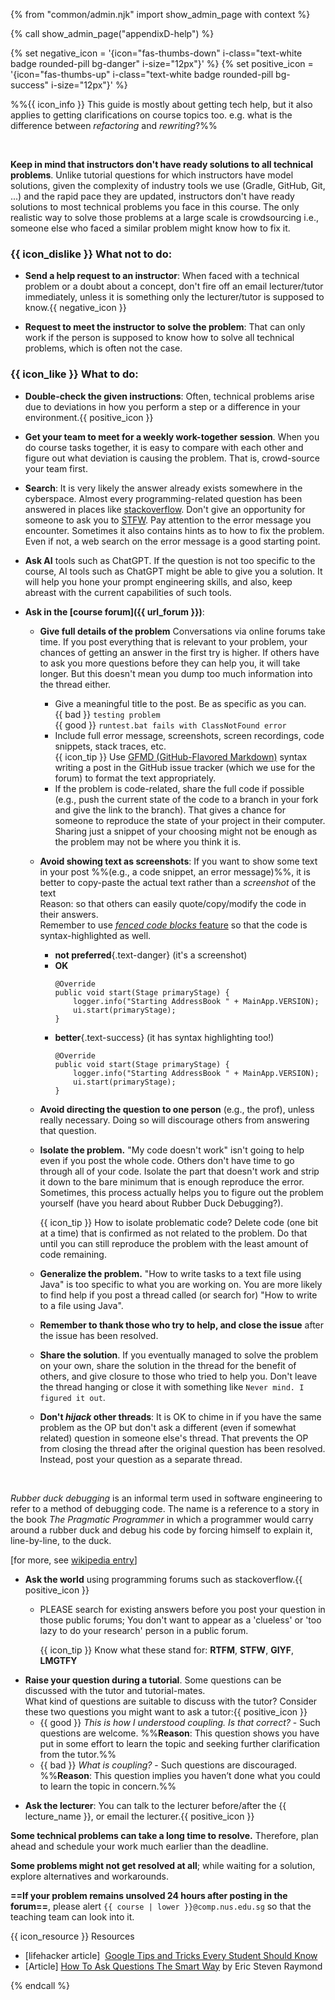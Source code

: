 {% from "common/admin.njk" import show_admin_page with context %}

{% call show_admin_page("appendixD-help") %}
<div id="main">

{% set negative_icon = '{icon="fas-thumbs-down" i-class="text-white badge rounded-pill bg-danger" i-size="12px"}' %}
{% set positive_icon = '{icon="fas-thumbs-up" i-class="text-white badge rounded-pill bg-success" i-size="12px"}' %}

%%{{ icon_info }} This guide is mostly about getting tech help, but it also applies to getting clarifications on course topics too. e.g. what is the difference between _refactoring_ and _rewriting_?%%

<span class="float-end">

<pic eager src="{{baseUrl}}/admin/images/the good reasons to get home early.png" width="300"></pic><br>
</span>

**Keep in mind that instructors don't have ready solutions to all technical problems**. Unlike tutorial questions for which instructors have model solutions, given the complexity of industry tools we use (Gradle, GitHub, Git, ...) and the rapid pace they are updated, instructors don't have ready solutions to most technical problems you face in this course. The only realistic way to solve those problems at a large scale is crowdsourcing i.e., someone else who faced a similar problem might know how to fix it.


### <span class="text-danger"><span class="text-white badge rounded-pill bg-danger">{{ icon_dislike }}</span> **What not to do:**</span>

* **Send a help request to an instructor**: When faced with a technical problem or a doubt about a concept, don't fire off an email lecturer/tutor immediately, unless it is something only the lecturer/tutor is supposed to know.{{ negative_icon }}

* **Request to meet the instructor to solve the problem**: That can only work if the person is supposed to know how to solve all technical problems, which is often not the case.

### <span class="text-success"><span class="text-white badge rounded-pill bg-success">{{ icon_like }}</span> **What to do:**</span>

* **Double-check the given instructions**: Often, technical problems arise due to deviations in how you perform a step or a difference in your environment.{{ positive_icon }}

* **Get your team to meet for a weekly work-together session**. When you do course tasks together, it is easy to compare with each other and figure out what deviation is causing the problem. That is, crowd-source your team first.

* **Search**: It is very likely the answer already exists somewhere in the cyberspace. Almost every programming-related question has been answered in places like [stackoverflow](http://stackoverflow.com/). Don't give an opportunity for someone to ask you to [STFW](http://www.jibble.org/stfw/).
  Pay attention to the error message you encounter. Sometimes it also contains hints as to how to fix the problem. Even if not, a web search on the error message is a good starting point.  
  <pic eager src="{{baseUrl}}/admin/images/how to google it.png" width="600"/>

* **Ask AI** tools such as ChatGPT. If the question is not too specific to the course, AI tools such as ChatGPT might be able to give you a solution. It will help you hone your prompt engineering skills, and also, keep abreast with the current capabilities of such tools.

* **Ask in the [course forum]({{ url_forum }})**: 
  * **Give full details of the problem** Conversations via online forums take time. If you post everything that is relevant to your problem, your chances of getting an answer in the first try is higher. If others have to ask you more questions before they can help you, it will take longer. But this doesn't mean you dump too much information into the thread either.
    * Give a meaningful title to the post. Be as specific as you can.<br>
      {{ bad }} `testing problem`<br>
      {{ good }} `runtest.bat fails with ClassNotFound error`
    * Include full error message, screenshots, screen recordings, code snippets, stack traces, etc.<br>
      {{ icon_tip }} Use [GFMD (GitHub-Flavored Markdown)](https://docs.github.com/en/get-started/writing-on-github/getting-started-with-writing-and-formatting-on-github/basic-writing-and-formatting-syntax) syntax writing a post in the GitHub issue tracker (which we use for the forum) to format the text appropriately.
    * If the problem is code-related, share the full code if possible (e.g., push the current state of the code to a branch in your fork and give the link to the branch). That gives a chance for someone to reproduce the state of your project in their computer. Sharing just a snippet of your choosing might not be enough as the problem may not be where you think it is.
  * **Avoid showing text as screenshots**: If you want to show some text in your post %%(e.g., a code snippet, an error message)%%, it is better to copy-paste the actual text rather than a _screenshot_ of the text<br>
    Reason: so that others can easily quote/copy/modify the code in their answers.<br>
    Remember to use [_fenced code blocks_ feature](https://docs.github.com/en/github/writing-on-github/working-with-advanced-formatting/creating-and-highlighting-code-blocks) so that the code is syntax-highlighted as well.<br>
    * **not preferred**{.text-danger} (it's a screenshot)<br>
      <pic eager src="images/code-screenshot.png"/>
    * **OK**
      ```{.no-line-numbers}
      @Override
      public void start(Stage primaryStage) {
          logger.info("Starting AddressBook " + MainApp.VERSION);
          ui.start(primaryStage);
      }
      ```
    * **better**{.text-success} (it has syntax highlighting too!)
      ```java{.no-line-numbers}
      @Override
      public void start(Stage primaryStage) {
          logger.info("Starting AddressBook " + MainApp.VERSION);
          ui.start(primaryStage);
      }
      ```
  * **Avoid directing the question to one person** (e.g., the prof), unless really necessary. Doing so will discourage others from answering that question.
  * **Isolate the problem.** "My code doesn't work" isn't going to help even if you post the whole code. Others don't have time to go through all of your code. Isolate the part that doesn't work and strip it down to the bare minimum that is enough reproduce the error. Sometimes, this process actually helps you to figure out the problem yourself (have you heard about <trigger trigger="click" for="modal:appendixHelp-rubberDuckDebugging">Rubber Duck Debugging</trigger>?).

    <box>

    {{ icon_tip }} How to isolate problematic code? Delete code (one bit at a time) that is confirmed as not related to the problem. Do that until you can still reproduce the problem with the least amount of code remaining.
    </box>

  * **Generalize the problem.** "How to write tasks to a text file using Java" is too specific to what you are working on. You are more likely to find help if you post a thread called (or search for) "How to write to a file using Java".
  * **Remember to thank those who try to help, and close the issue** after the issue has been resolved.
  * **Share the solution**. If you eventually managed to solve the problem on your own, share the solution in the thread for the benefit of others, and give closure to those who tried to help you. Don't leave the thread hanging or close it with something like `Never mind. I figured it out`.
  * **Don't _hijack_ other threads**: It is OK to chime in if you have the same problem as the <tooltip content="Original Poster">OP</tooltip> but don't ask a different (even if somewhat related) question in someone else's thread. That prevents the OP from closing the thread after the original question has been resolved. Instead, post your question as a separate thread.

<modal large header="Rubber Duck Debugging" id="modal:appendixHelp-rubberDuckDebugging">

<pic eager src="{{baseUrl}}/admin/images/Rubber_duck_assisting_with_debugging.jpg" width="220"></pic><br/>

_Rubber duck debugging_ is an informal term used in software engineering to refer to a method of debugging code. The name is a reference to a story in the book _The Pragmatic Programmer_ in which a programmer would carry around a rubber duck and debug his code by forcing himself to explain it, line-by-line, to the duck.

[for more, see [wikipedia entry](https://en.wikipedia.org/wiki/Rubber_duck_debugging)]
</modal>


* **Ask the world** using programming forums such as stackoverflow.{{ positive_icon }} 
  * PLEASE search for existing answers before you post your question in those public forums; You don't want to appear as a 'clueless' or 'too lazy to do your research' person in a public forum.

    <box>

    {{ icon_tip }} Know what these stand for: **RTFM**, **STFW**, **GIYF**, **LMGTFY**

    </box>

<span id="questions-for-tutros">

* **Raise your question during a tutorial**. Some questions can be discussed with the tutor and tutorial-mates.<br>
  What kind of questions are suitable to discuss with the tutor? Consider these two questions you might want to ask a tutor:{{ positive_icon }}
  * {{ good }} *This is how I understood coupling. Is that correct?* - Such questions are welcome. %%**Reason**: This question shows you have put in some effort to learn the topic and seeking further clarification from the tutor.%%
  * {{ bad }} *What is coupling?* - Such questions are discouraged. %%**Reason**: This question implies you haven’t done what you could to learn the topic in concern.%%

</span>

* **Ask the lecturer**: You can talk to the lecturer before/after the {{ lecture_name }}, or email the lecturer.{{ positive_icon }}

<box type="tip" seamless>

**Some technical problems can take a long time to resolve.** Therefore, plan ahead and schedule your work much earlier than the deadline.

**Some problems might not get resolved at all**; while waiting for a solution, explore alternatives and workarounds.

**==If your problem remains unsolved 24 hours after posting in the forum==**, please alert `{{ course | lower }}@comp.nus.edu.sg` so that the teaching team can look into it.
</box>

<box>

{{ icon_resource }} Resources

* [lifehacker article]  [Google Tips and Tricks Every Student Should Know](http://lifehacker.com/google-tips-and-tricks-every-student-should-know-1508121671)
* [Article] [How To Ask Questions The Smart Way](http://catb.org/esr/faqs/smart-questions.html) by Eric Steven Raymond
</box>

</div>

{% endcall %}
